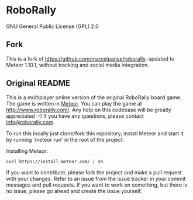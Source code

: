 RoboRally
=========

GNU General Public License (GPL) 2.0

Fork
----
This is a fork of https://github.com/marcelpanse/roborally, updated to Meteor 1.10.1, without tracking and social
 media integration. 

Original README
----------------

This is a multiplayer online version of the original RoboRally board game. The game is written in <a href="http://www.meteor.com">Meteor</a>. You can play the game at http://www.roborally.com/. Any help on this codebase will be greatly appreciated :-)
If you have any questions, please contact <a href="mailto:info@roborally.com">info@roborally.com</a>.

To run this locally just clone/fork this repository, install Meteor and start it by running 'meteor run' in the root of the project.

Installing Meteor:
```
curl https://install.meteor.com/ | sh
```

If you want to contribute, please fork the project and make a pull request with your changes. Refer to an issue from the issue tracker in your commit messages and pull requests. If you want to work on something, but there is no issue, please go ahead and create the issue yourself.
